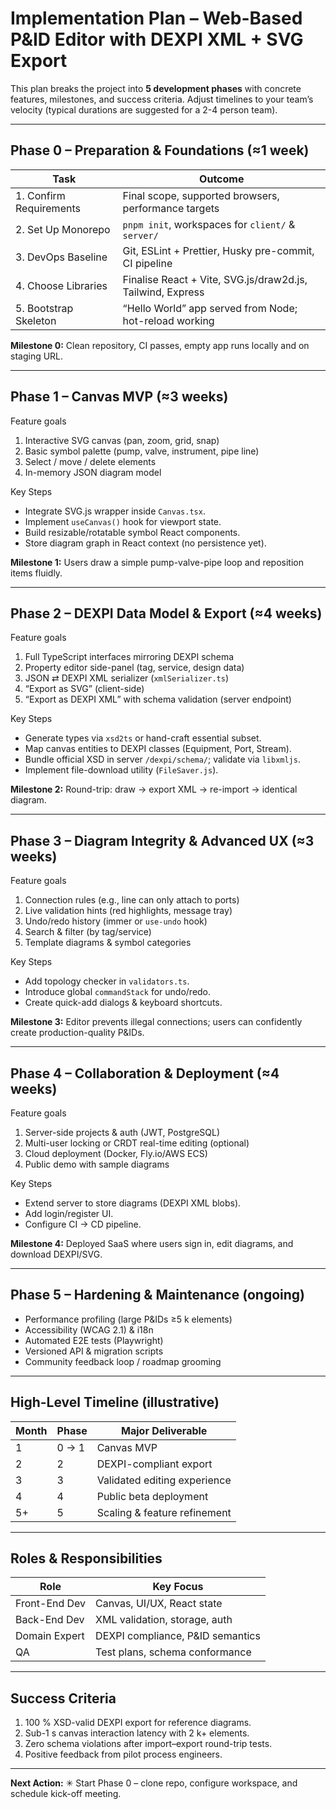 # Implementation Plan – Web-Based P&ID Editor with DEXPI XML + SVG Export

This plan breaks the project into **5 development phases** with concrete features, milestones, and success criteria. Adjust timelines to your team’s velocity (typical durations are suggested for a 2-4 person team).

---

## Phase 0 – Preparation & Foundations (≈1 week)

| Task | Outcome |
|------|---------|
| 1. Confirm Requirements | Final scope, supported browsers, performance targets |
| 2. Set Up Monorepo | `pnpm init`, workspaces for `client/` & `server/` |
| 3. DevOps Baseline | Git, ESLint + Prettier, Husky pre-commit, CI pipeline |
| 4. Choose Libraries | Finalise React + Vite, SVG.js/draw2d.js, Tailwind, Express |
| 5. Bootstrap Skeleton | “Hello World” app served from Node; hot-reload working |

**Milestone 0:** Clean repository, CI passes, empty app runs locally and on staging URL.

---

## Phase 1 – Canvas MVP (≈3 weeks)

Feature goals  
1. Interactive SVG canvas (pan, zoom, grid, snap)  
2. Basic symbol palette (pump, valve, instrument, pipe line)  
3. Select / move / delete elements  
4. In-memory JSON diagram model

Key Steps  
- Integrate SVG.js wrapper inside `Canvas.tsx`.  
- Implement `useCanvas()` hook for viewport state.  
- Build resizable/rotatable symbol React components.  
- Store diagram graph in React context (no persistence yet).  

**Milestone 1:** Users draw a simple pump-valve-pipe loop and reposition items fluidly.

---

## Phase 2 – DEXPI Data Model & Export (≈4 weeks)

Feature goals  
1. Full TypeScript interfaces mirroring DEXPI schema  
2. Property editor side-panel (tag, service, design data)  
3. JSON ⇄ DEXPI XML serializer (`xmlSerializer.ts`)  
4. “Export as SVG” (client-side)  
5. “Export as DEXPI XML” with schema validation (server endpoint)

Key Steps  
- Generate types via `xsd2ts` or hand-craft essential subset.  
- Map canvas entities to DEXPI classes (Equipment, Port, Stream).  
- Bundle official XSD in server `/dexpi/schema/`; validate via `libxmljs`.  
- Implement file-download utility (`FileSaver.js`).  

**Milestone 2:** Round-trip: draw → export XML → re-import → identical diagram.

---

## Phase 3 – Diagram Integrity & Advanced UX (≈3 weeks)

Feature goals  
1. Connection rules (e.g., line can only attach to ports)  
2. Live validation hints (red highlights, message tray)  
3. Undo/redo history (immer or `use-undo` hook)  
4. Search & filter (by tag/service)  
5. Template diagrams & symbol categories

Key Steps  
- Add topology checker in `validators.ts`.  
- Introduce global `commandStack` for undo/redo.  
- Create quick-add dialogs & keyboard shortcuts.  

**Milestone 3:** Editor prevents illegal connections; users can confidently create production-quality P&IDs.

---

## Phase 4 – Collaboration & Deployment (≈4 weeks)

Feature goals  
1. Server-side projects & auth (JWT, PostgreSQL)  
2. Multi-user locking or CRDT real-time editing (optional)  
3. Cloud deployment (Docker, Fly.io/AWS ECS)  
4. Public demo with sample diagrams

Key Steps  
- Extend server to store diagrams (DEXPI XML blobs).  
- Add login/register UI.  
- Configure CI → CD pipeline.  

**Milestone 4:** Deployed SaaS where users sign in, edit diagrams, and download DEXPI/SVG.

---

## Phase 5 – Hardening & Maintenance (ongoing)

- Performance profiling (large P&IDs ≥5 k elements)  
- Accessibility (WCAG 2.1) & i18n  
- Automated E2E tests (Playwright)  
- Versioned API & migration scripts  
- Community feedback loop / roadmap grooming

---

## High-Level Timeline (illustrative)

| Month | Phase | Major Deliverable |
|-------|-------|-------------------|
| 1 | 0 → 1 | Canvas MVP |
| 2 | 2 | DEXPI-compliant export |
| 3 | 3 | Validated editing experience |
| 4 | 4 | Public beta deployment |
| 5+ | 5 | Scaling & feature refinement |

---

## Roles & Responsibilities

| Role | Key Focus |
|------|-----------|
| Front-End Dev | Canvas, UI/UX, React state |
| Back-End Dev | XML validation, storage, auth |
| Domain Expert | DEXPI compliance, P&ID semantics |
| QA | Test plans, schema conformance |

---

## Success Criteria

1. 100 % XSD-valid DEXPI export for reference diagrams.  
2. Sub-1 s canvas interaction latency with 2 k+ elements.  
3. Zero schema violations after import–export round-trip tests.  
4. Positive feedback from pilot process engineers.

---

**Next Action:** ✳ Start Phase 0 – clone repo, configure workspace, and schedule kick-off meeting.
